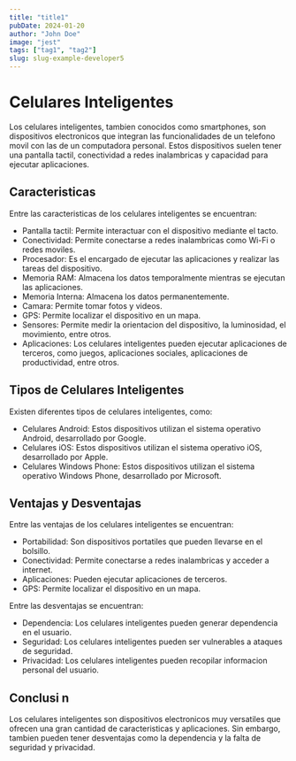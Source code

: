 ```yaml
---
title: "title1"
pubDate: 2024-01-20
author: "John Doe"
image: "jest"
tags: ["tag1", "tag2"]
slug: slug-example-developer5
---
```


# Celulares Inteligentes

Los celulares inteligentes, tambien conocidos como smartphones, son dispositivos electronicos que integran las funcionalidades de un telefono movil con las de un computadora personal. Estos dispositivos suelen tener una pantalla tactil, conectividad a redes inalambricas y capacidad para ejecutar aplicaciones.

## Caracteristicas

Entre las caracteristicas de los celulares inteligentes se encuentran:

- Pantalla tactil: Permite interactuar con el dispositivo mediante el tacto.
- Conectividad: Permite conectarse a redes inalambricas como Wi-Fi o redes moviles.
- Procesador: Es el encargado de ejecutar las aplicaciones y realizar las tareas del dispositivo.
- Memoria RAM: Almacena los datos temporalmente mientras se ejecutan las aplicaciones.
- Memoria Interna: Almacena los datos permanentemente.
- Camara: Permite tomar fotos y videos.
- GPS: Permite localizar el dispositivo en un mapa.
- Sensores: Permite medir la orientacion del dispositivo, la luminosidad, el movimiento, entre otros.
- Aplicaciones: Los celulares inteligentes pueden ejecutar aplicaciones de terceros, como juegos, aplicaciones sociales, aplicaciones de productividad, entre otros.

## Tipos de Celulares Inteligentes

Existen diferentes tipos de celulares inteligentes, como:

- Celulares Android: Estos dispositivos utilizan el sistema operativo Android, desarrollado por Google.
- Celulares iOS: Estos dispositivos utilizan el sistema operativo iOS, desarrollado por Apple.
- Celulares Windows Phone: Estos dispositivos utilizan el sistema operativo Windows Phone, desarrollado por Microsoft.

## Ventajas y Desventajas

Entre las ventajas de los celulares inteligentes se encuentran:

- Portabilidad: Son dispositivos portatiles que pueden llevarse en el bolsillo.
- Conectividad: Permite conectarse a redes inalambricas y acceder a internet.
- Aplicaciones: Pueden ejecutar aplicaciones de terceros.
- GPS: Permite localizar el dispositivo en un mapa.

Entre las desventajas se encuentran:

- Dependencia: Los celulares inteligentes pueden generar dependencia en el usuario.
- Seguridad: Los celulares inteligentes pueden ser vulnerables a ataques de seguridad.
- Privacidad: Los celulares inteligentes pueden recopilar informacion personal del usuario.

## Conclusi n

Los celulares inteligentes son dispositivos electronicos muy versatiles que ofrecen una gran cantidad de caracteristicas y aplicaciones. Sin embargo, tambien pueden tener desventajas como la dependencia y la falta de seguridad y privacidad.
